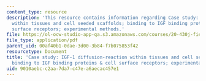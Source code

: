 ```yaml
---
content_type: resource
description: 'This resource contains information regarding Case study: IGF-1 diffusion-reaction
  within tissues and cell seeded scaffolds; binding to IGF binding proteins & cell
  surface receptors; experimental methods.'
file: https://ol-ocw-studio-app-qa.s3.amazonaws.com/courses/20-430j-fields-forces-and-flows-in-biological-systems-fall-2015/9010aebcc2aa7da7c47ea6aecac457e1_MIT20_430JF15_Lecture7.pdf
file_type: application/pdf
parent_uid: 00af40b1-0dae-3d00-3b84-f7b075853f42
resourcetype: Document
title: 'Case study: IGF-1 diffusion-reaction within tissues and cell seeded scaffolds;
  binding to IGF binding proteins & cell surface receptors; experimental methods'
uid: 9010aebc-c2aa-7da7-c47e-a6aecac457e1
---
```

